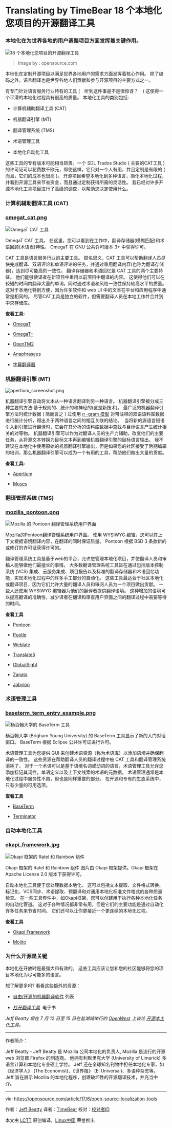 Translating by TimeBear
18 个本地化您项目的开源翻译工具
============================================================

### 本地化在为世界各地的用户调整项目方面发挥着关键作用。


![18 个本地化您项目的开源翻译工具](https://opensource.com/sites/default/files/styles/image-full-size/public/images/life/people_remote_teams_world.png?itok=wI-GW8zX "18 open source translation tools to localize your project")
>Image by : opensource.com

本地化在定制开源项目以满足世界各地用户的需求方面发挥着核心作用。 除了编码之外，语言翻译也是世界各地人们贡献和参与开源项目的主要方式之一。

有专门针对语言服务行业特有的工具 (　听到这件事是不是很惊讶？　) 这使得一个平滑的本地化过程具有很高的质量。 本地化工具的类别包括:

*   计算机辅助翻译工具 (CAT)

*   机器翻译引擎 (MT)

*   翻译管理系统 (TMS)

*   术语管理工具

*   本地化自动化工具

这些工具的专有版本可能相当昂贵。一个 SDL Trados Studio ( 主要的CAT工具 ) 的许可证可以花费数千欧元，即使这样，它只对一个人有用，并且定制是有限的 ( 而且，它们的成本也很高 )。 开源项目希望本地化到多种语言，简化本地化过程，并看到开源工具来节省资金，而且通过定制获得所需的灵活性。 我已经对许多开源本地化工具项目进行了高级的调查，以帮助您决定使用什么。

### 计算机辅助翻译工具 (CAT)

### [omegat_cat.png][1]

![OmegaT CAT 工具](https://opensource.com/sites/default/files/u128651/omegat_cat.png "OmegaT CAT tool")

OmegaT CAT 工具。 在这里，您可以看到在工作中，翻译存储器(模糊匹配)和术语回顾(术语表)特性。 OmegaT 在 GNU 公共许可版本 3+ 中获得许可。

CAT 工具是语言服务行业的主要工具。 顾名思义，CAT 工具可以帮助翻译人员尽快完成翻译、双语评论和单语评论的任务，并通过重用翻译内容(也称为翻译存储器)，达到尽可能高的一致性。 翻译存储器和术语回忆是 CAT 工具的两个主要特征。 他们能够使译者在新项目中重用以前项目中翻译的内容。 这使得他们可以在较短的时间内翻译大量的单词，同时通过术语和风格一致性保持较高水平的质量。 这对于本地化特别方便，因为许多软件和 web UI 中的文本在平台和应用程序中通常是相同的。 尽管CAT工具是独立的软件，但需要翻译人员在本地工作并合并到中央存储库。

**查看工具:**

*   [OmegaT][7]

*   [OmegaT+][8]

*   [OpenTM2][9]

*   [Anaphraseus][10]

*   [ 字幕翻译器 ][11]

### 机器翻译引擎 (MT)

![apertium_screenshot.png](https://opensource.com/sites/default/files/images/life-uploads/apertium_screenshot.png)

机器翻译引擎自动将文本从一种语言翻译到另一种语言。 机器翻译引擎被分成三种主要的方法:基于规则的、统计的和神经的(这是新技术)。 最广泛的机器翻译引擎方法时统计数据 ( 简而言之 ) 过使用 [_n_ -gram 模型][29] 对带注释的双语语料库数据进行统计分析，得出关于两种语言之间的相互关联的结论。   当将新的源语言短语引入到引擎进行翻译时，它会在其分析的语料库数据中查找与目标语言产生统计相关的对等物。 机器翻译引擎可以作为对翻译人员的生产力辅助，改变他们的主要任务，从将源文本转换为目标文本再到编辑机器翻译引擎的目标语言输出。 我不建议在本地化中使用原始的机器翻译引擎输出，但是如果您的社区接受了后期编辑的培训，那么机器翻译引擎可以成为一个有用的工具，帮助他们做出大量的贡献。

**查看工具:**

*   [Apertium][12]

*   [Moses][13]

### 翻译管理系统 (TMS)

### [mozilla_pontoon.png][2]

![Mozilla 的 Pontoon 翻译管理系统用户界面](https://opensource.com/sites/default/files/u128651/mozilla_pontoon.png "Mozilla's Pontoon translation management system user interface")

Mozilla的Pontoon翻译管理系统用户界面。 使用 WYSIWYG 编辑，您可以在上下文根据语境翻译内容，在翻译的同时保证质量。 Pontoon 根据 BSD 3 条款新的或修订的许可证获得许可的。

翻译管理系统工具是基于web的平台，允许您管理本地化项目，并使翻译人员和审稿人能够做他们最擅长的事情。 大多数翻译管理系统工具旨在通过包括版本控制系统 (VCS) 集成、云服务集成、项目报告以及标准的翻译存储器和术语回忆功能，实现本地化过程中的许多手工部分的自动化。 这些工具最适合于社区本地化或翻译项目，因为它们允许大量的翻译人员和审阅人员为一个项目做出贡献。 一些人还使用 WYSIWYG 编辑器为他们的翻译者提供翻译语境。 这种增加的语境可以提高翻译的准确性，减少译者在翻译和审查用户界面之间的翻译过程中需要等待的时间。

**查看工具**

*   [Pontoon][14]

*   [Pootle][15]

*   [Weblate][16]

*   [Translate5][17]

*   [GlobalSight][18]

*   [Zanata][19]

*   [Jabylon][20]

### 术语管理工具

### [baseterm_term_entry_example.png][3]

![杨百翰大学的 BaseTerm 工具](https://opensource.com/sites/default/files/u128651/baseterm_term_entry_example.png "Brigham Young University's BaseTerm tool")

杨百翰大学 (Brigham Young University) 的 BaseTerm 工具显示了新的入门对话窗口。 BaseTerm 根据 Eclipse 公共许可证进行许可。

术语管理工具为您提供 GUI 来创建术语资源（称为术语库）以添加语境并确保翻译的一致性。 这些资源在帮助翻译人员的翻译过程中被 CAT 工具和翻译管理系统消耗了。 对于一个术语可以是基于语境名词或动词的语言，术语管理工具允许您添加标记其词性，单语定义以及上下文线索的术语的元数据。 术语管理通常是本地化过程中服务性不周，但也是同样重要的部分。 在开源和专有的生态系统中，只有少量的可用选项。

**查看工具**

*   [BaseTerm][21]

*   [Terminator][22]

### 自动本地化工具

### [okapi_framework.jpg][4]

![Okapi 框架的 Ratel 和 Rainbow 组件](https://opensource.com/sites/default/files/u128651/okapi_framework.jpg "Ratel and Rainbow components of the Okapi Framework")

Okapi 框架的 Ratel 和 Rainbow 组件 图片由 Okapi 框架提供。Okapi 框架在 Apache License 2.0 版本下获得许可。

自动本地化工具便于您处理数据本地化。 这可以包括文本提取、文件格式转换、标记化、VCS同步、术语提取、预翻译和对通用本地化标准文件格式的各种质量检查。 在一些工具套件中，如Okapi框架，您可以创建用于执行各种本地化任务的自动化管道。 这对于各种情况都非常有用，但是它们的主要功能是通过自动化许多任务来节省时间。 它们还可以让你更接近一个更连续的本地化过程。

**查看工具**

*   [Okapi Framework][23]

*   [Mojito][24]

### 为什么开源是关键

本地化在开放时是最强大和有效的。 这些工具应该让您和您的社区能够将您的项目本地化为尽可能多的语言。

想了解更多吗? 看看这些额外的资源：

*   [自由/开源的机器翻译软件][25] 列表

*   _[打开翻译工具][5]_  电子书

 _Jeff Beatty 将在 7 月 12 日至 15 日在盐湖城举行的 [OpenWest][27] 上谈论 [开源本土化工具][26]。_

--------------------------------------------------------------------------------

作者简介：

Jeff Beatty - Jeff Beatty 是 Mozilla 公司本地化的负责人, Mozilla 是流行的开源 web 浏览器 Firefox 的制造商。 他拥有利默里克大学 (University of Limerick) 多语言计算和本地化专业硕士学位。 Jeff 还在全球知名刊物中担任本地化专家，如《经济学人》 (The Economist)、《世界报》 (El Universal)、多语种杂志等。 Jeff 旨在展示 Mozilla 的本地化程序，创建破坏性的开源翻译技术，并充当中介。

-----------

via: https://opensource.com/article/17/6/open-source-localization-tools

作者：[Jeff Beatty][a]
译者：[TimeBear](https://github.com/译者ID)
校对：[校对者ID](https://github.com/校对者ID)

本文由 [LCTT](https://github.com/LCTT/TranslateProject) 原创编译，[Linux中国](https://linux.cn/) 荣誉推出

[a]:https://opensource.com/users/guerojeff
[1]:https://opensource.com/file/357341
[2]:https://opensource.com/file/357331
[3]:https://opensource.com/file/357326
[4]:https://opensource.com/file/357336
[5]:https://booki.flossmanuals.net/open-translation-tools/index
[6]:https://opensource.com/article/17/6/open-source-localization-tools?rate=QVxhNMYU2Rzrul0hmvzCTqOUinduQ8Au5L8sT8bVbFk
[7]:http://www.omegat.org/
[8]:http://omegatplus.sourceforge.net/
[9]:http://opentm2.org/
[10]:http://anaphraseus.sourceforge.net/
[11]:http://www.mironto.sk/
[12]:http://www.apertium.org/
[13]:http://www.statmt.org/moses/
[14]:http://pontoon.mozilla.org/
[15]:http://pootle.translatehouse.org/
[16]:https://weblate.org/
[17]:http://translate5.net/
[18]:http://www.globalsight.com/
[19]:http://zanata.org/
[20]:http://jabylon.org/
[21]:http://certsoftadmin.byu.edu/baseterm/termbase/search_all
[22]:https://github.com/translate/terminator
[23]:http://okapiframework.org/
[24]:http://www.mojito.global/
[25]:http://fosmt.org/
[26]:https://www.openwest.org/custom/description.php?id=156
[27]:https://www.openwest.org/
[28]:https://opensource.com/user/143806/feed
[29]:https://en.wikipedia.org/wiki/N-gram#n-gram_models
[30]:https://opensource.com/users/guerojeff
